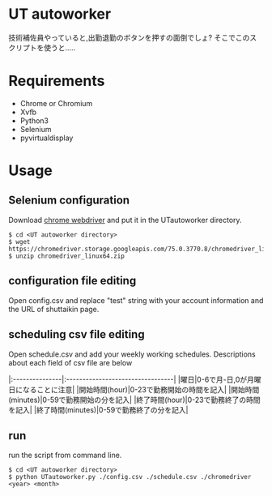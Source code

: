 # UT autoworker

技術補佐員やっていると,出勤退勤のボタンを押すの面倒でしょ?
そこでこのスクリプトを使うと.....

# Requirements

- Chrome or Chromium
- Xvfb
- Python3
- Selenium
- pyvirtualdisplay

# Usage

## Selenium configuration
Download [chrome webdriver](http://chromedriver.chromium.org/downloads) and put it in the UTautoworker directory.

```
$ cd <UT autoworker directory>
$ wget https://chromedriver.storage.googleapis.com/75.0.3770.8/chromedriver_linux64.zip
$ unzip chromedriver_linux64.zip
```

## configuration file editing
Open config.csv and replace "test" string with your account information and the URL of shuttaikin page.

## scheduling csv file editing
Open schedule.csv and add your weekly working schedules.
Descriptions about each field of csv file are below


|:---------------|:---------------------------------|
|曜日|0-6で月-日,0が月曜日になることに注意|
|開始時間(hour)|0-23で勤務開始の時間を記入|
|開始時間(minutes)|0-59で勤務開始の分を記入|
|終了時間(hour)|0-23で勤務終了の時間を記入|
|終了時間(minutes)|0-59で勤務終了の分を記入|


## run
run the script from command line.

```
$ cd <UT autoworker directory>
$ python UTautoworker.py ./config.csv ./schedule.csv ./chromedriver <year> <month>
```
